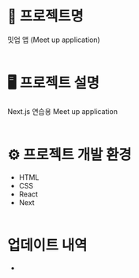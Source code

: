 # 📝 프로젝트명
밋업 앱 (Meet up application)
<br><br>

# 🖥️ 프로젝트 설명
Next.js 연습용 Meet up application
<br><br>

# ⚙️ 프로젝트 개발 환경
* HTML
* CSS
* React
* Next
<br><br>

# 업데이트 내역
*